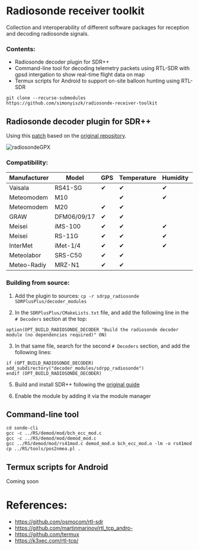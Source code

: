 Radiosonde receiver toolkit
===============
Collection and interoperability of different software packages for reception and decoding radiosonde signals.

### Contents:
- Radiosonde decoder plugin for SDR++
- Command-line tool for decoding telemetry packets using RTL-SDR with gpsd intergation to show real-time flight data on map
- Termux scripts for Android to support on-site balloon hunting using RTL-SDR

```
git clone --recurse-submodules https://github.com/simonyiszk/radiosonde-receiver-toolkit
```

Radiosonde decoder plugin for SDR++
---------------
Using this [patch](https://github.com/fred-corp/sdrpp_radiosonde) based on the [original repository](https://github.com/dbdexter-dev/sdrpp_radiosonde).

![radiosondeGPX](https://user-images.githubusercontent.com/17110004/144872708-2a578c62-5493-4845-9098-9328c4e914bf.png)

### Compatibility:

| Manufacturer | Model       | GPS                | Temperature        | Humidity           | XDATA              |
|--------------|-------------|--------------------|--------------------|--------------------|--------------------|
| Vaisala      | RS41-SG     |          ✔         |          ✔         |          ✔         |          ✔         |
| Meteomodem   | M10         |                    |          ✔         |          ✔         |                    |
| Meteomodem   | M20         |          ✔         |          ✔         |                    |                    |
| GRAW         | DFM06/09/17 |          ✔         |          ✔         |                    |                    |
| Meisei       | iMS-100     |          ✔         |          ✔         |          ✔         |                    |
| Meisei       | RS-11G      |          ✔         |          ✔         |          ✔         |                    |
| InterMet     | iMet-1/4    |          ✔         |          ✔         |          ✔         |          ✔         |
| Meteolabor   | SRS-C50     |          ✔         |          ✔         |                    |                    |
| Meteo-Radiy  | MRZ-N1      |          ✔         |          ✔         |                    |                    |

### Building from source:
1. Add the plugin to sources:
```cp -r sdrpp_radiosonde SDRPlusPlus/decoder_modules```

2. In the `SDRPlusPlus/CMakeLists.txt` file, and add the following line in the
   `# Decoders` section at the top:
```
option(OPT_BUILD_RADIOSONDE_DECODER "Build the radiosonde decoder module (no dependencies required)" ON)
```
3. In that same file, search for the second `# Decoders` section, and add the
   following lines:
```
if (OPT_BUILD_RADIOSONDE_DECODER)
add_subdirectory("decoder_modules/sdrpp_radiosonde")
endif (OPT_BUILD_RADIOSONDE_DECODER)
```
5. Build and install SDR++ following the [original guide](SDRPlusPlus/readme.md)

6. Enable the module by adding it via the module manager

Command-line tool
---------------
```
cd sonde-cli
gcc -c ../RS/demod/mod/bch_ecc_mod.c
gcc -c ../RS/demod/mod/demod_mod.c
gcc ../RS/demod/mod/rs41mod.c demod_mod.o bch_ecc_mod.o -lm -o rs41mod
cp ../RS/tools/pos2nmea.pl .
```

Termux scripts for Android
---------------
Coming soon

References:
===============
- https://github.com/osmocom/rtl-sdr
- https://github.com/martinmarinov/rtl_tcp_andro-
- https://github.com/termux
- https://k3xec.com/rtl-tcp/
